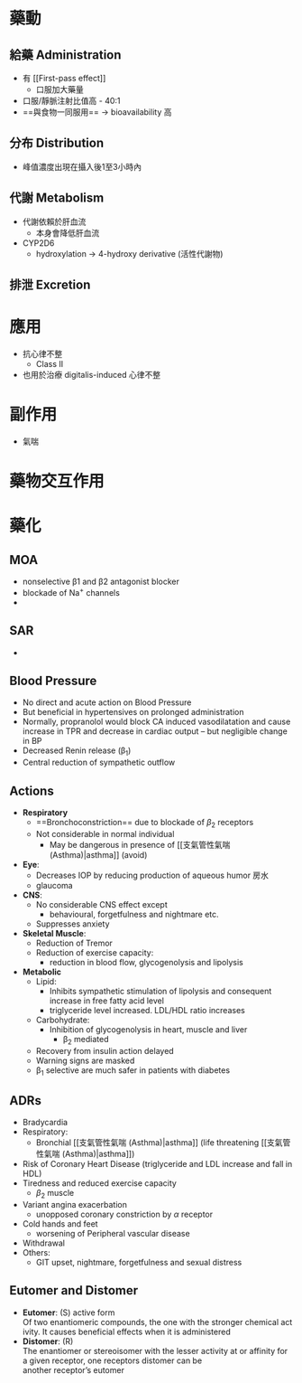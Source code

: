 # 藥動
## 給藥 Administration
- 有 [[First-pass effect]] 
	- 口服加大藥量
- 口服/靜脈注射比值高 - 40:1
- ==與食物一同服用== $\rightarrow$ bioavailability 高
## 分布 Distribution
- 峰值濃度出現在攝入後1至3小時內
## 代謝 Metabolism
- 代謝依賴於肝血流
	- 本身會降低肝血流
- CYP2D6 
	- hydroxylation $\rightarrow$ 4-hydroxy derivative (活性代謝物)
## 排泄 Excretion
# 應用
- 抗心律不整
	- Class II
- 也用於治療 digitalis-induced 心律不整
# 副作用
- 氣喘
# 藥物交互作用
# 藥化
## MOA
- nonselective β1 and β2 antagonist blocker
- blockade of Na<sup>+</sup> channels
- 
## SAR
- 


## Blood Pressure
- No direct and acute action on Blood Pressure
- But beneficial in hypertensives on prolonged administration
- Normally, propranolol would block CA induced vasodilatation and cause increase in TPR and decrease in cardiac output – but negligible change in BP 
- Decreased Renin release (β<sub>1</sub>)
- Central reduction of sympathetic outflow
## Actions
- **Respiratory**
	- ==Bronchoconstriction== due to blockade of $\beta_{2}$ receptors
	- Not considerable in normal individual 
		- May be dangerous in presence of [[支氣管性氣喘 (Asthma)|asthma]] (avoid)
- **Eye**: 
	- Decreases IOP by reducing production of aqueous humor 房水
	- glaucoma
- **CNS**: 
	- No considerable CNS effect except 
		- behavioural, forgetfulness and nightmare etc.
	- Suppresses anxiety
- **Skeletal Muscle**: 
	- Reduction of Tremor
	- Reduction of exercise capacity: 
		- reduction in blood flow, glycogenolysis and lipolysis
- **Metabolic**
	- Lipid: 
		- Inhibits sympathetic stimulation of lipolysis and consequent increase in free fatty acid level 
		- triglyceride level increased. LDL/HDL ratio increases
	- Carbohydrate: 
		- Inhibition of glycogenolysis in heart, muscle and liver 
			- β<sub>2</sub> mediated
	- Recovery from insulin action delayed
	- Warning signs are masked
	- β<sub>1</sub> selective are much safer in patients with diabetes
## ADRs
- Bradycardia
- Respiratory: 
	- Bronchial [[支氣管性氣喘 (Asthma)|asthma]] (life threatening [[支氣管性氣喘 (Asthma)|asthma]])
- Risk of Coronary Heart Disease (triglyceride and LDL increase and fall in HDL)
- Tiredness and reduced exercise capacity 
	- $\beta_{2}$ muscle
- Variant angina exacerbation 
	- unopposed coronary constriction by $\alpha$ receptor
- Cold hands and feet 
	- worsening of Peripheral vascular disease
- Withdrawal
- Others: 
	- GIT upset, nightmare, forgetfulness and sexual distress
## Eutomer and Distomer
+ **Eutomer**:
	(S) active form​Of two enantiomeric compounds, the one with the stronger chemical activity. It causes beneficial effects when it is administered
+ **Distomer**:
	(R) 
	The enantiomer or stereoisomer with the lesser activity at or affinity for a given receptor, one receptors distomer can be another receptor’s eutomer